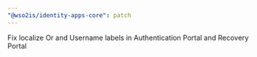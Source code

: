 ```yaml
---
"@wso2is/identity-apps-core": patch
---
```


Fix localize Or and Username labels in Authentication Portal and Recovery Portal
